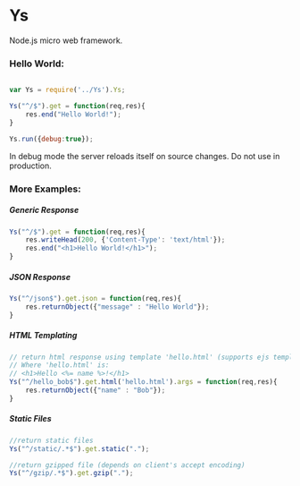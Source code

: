 # Ys
Node.js micro web framework.

### Hello World:

```javascript

var Ys = require('../Ys').Ys;

Ys("^/$").get = function(req,res){
    res.end("Hello World!");
}

Ys.run({debug:true});
```
In debug mode the server reloads itself on source changes. Do not use in production.

### More Examples:

##### Generic Response
```javascript
Ys("^/$").get = function(req,res){
    res.writeHead(200, {'Content-Type': 'text/html'});
    res.end("<h1>Hello World!</h1>");
}
```

##### JSON Response
```javascript
Ys("^/json$").get.json = function(req,res){
    res.returnObject({"message" : "Hello World"});
}
```

##### HTML Templating
```javascript
// return html response using template 'hello.html' (supports ejs templates for now)
// Where 'hello.html' is:
// <h1>Hello <%= name %>!</h1>
Ys("^/hello_bob$").get.html('hello.html').args = function(req,res){
    res.returnObject({"name" : "Bob"});
}
```

##### Static Files
```javascript
//return static files
Ys("^/static/.*$").get.static(".");

//return gzipped file (depends on client's accept encoding)
Ys("^/gzip/.*$").get.gzip(".");

```
